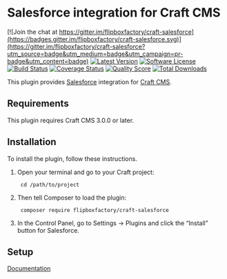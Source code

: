 # Salesforce integration for Craft CMS
[![Join the chat at https://gitter.im/flipboxfactory/craft-salesforce](https://badges.gitter.im/flipboxfactory/craft-salesforce.svg)](https://gitter.im/flipboxfactory/craft-salesforce?utm_source=badge&utm_medium=badge&utm_campaign=pr-badge&utm_content=badge)
[![Latest Version](https://img.shields.io/github/release/flipboxfactory/craft-salesforce.svg?style=flat-square)](https://github.com/flipboxfactory/craft-salesforce/releases)
[![Software License](https://img.shields.io/badge/license-Proprietary-brightgreen.svg?style=flat-square)](LICENSE.md)
[![Build Status](https://img.shields.io/travis/flipboxfactory/craft-salesforce/master.svg?style=flat-square)](https://travis-ci.org/flipboxfactory/craft-salesforce)
[![Coverage Status](https://img.shields.io/scrutinizer/coverage/g/flipboxfactory/craft-salesforce.svg?style=flat-square)](https://scrutinizer-ci.com/g/flipboxfactory/craft-salesforce/code-structure)
[![Quality Score](https://img.shields.io/scrutinizer/g/flipboxfactory/craft-salesforce.svg?style=flat-square)](https://scrutinizer-ci.com/g/flipboxfactory/craft-salesforce)
[![Total Downloads](https://img.shields.io/packagist/dt/flipboxfactory/craft-salesforce.svg?style=flat-square)](https://packagist.org/packages/flipboxfactory/craft-salesforce)

This plugin provides [Salesforce](https://www.salesforce.com/) integration for [Craft CMS](https://craftcms.com/).


## Requirements

This plugin requires Craft CMS 3.0.0 or later.


## Installation

To install the plugin, follow these instructions.

1. Open your terminal and go to your Craft project:

        cd /path/to/project

2. Then tell Composer to load the plugin:

        composer require flipboxfactory/craft-salesforce

3. In the Control Panel, go to Settings → Plugins and click the “Install” button for Salesforce.

## Setup

[Documentation](https://salesforce.flipboxfactory.com)

